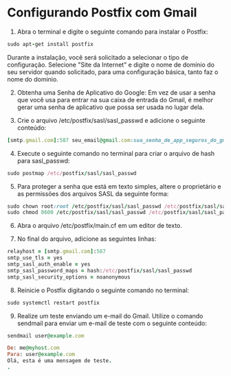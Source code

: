 # Configurando Postfix com Gmail

1. Abra o terminal e digite o seguinte comando para instalar o Postfix:
 ```ruby
sudo apt-get install postfix
```

Durante a instalação, você será solicitado a selecionar o tipo de configuração. Selecione "Site da Internet" e digite o nome de domínio do seu servidor quando solicitado, para uma configuração básica, tanto faz o nome do dominio.

2. Obtenha uma Senha de Aplicativo do Google:
Em vez de usar a senha que você usa para entrar na sua caixa de entrada do Gmail, é melhor gerar uma senha de aplicativo que possa ser usada no lugar dela.

3. Crie o arquivo /etc/postfix/sasl/sasl_passwd e adicione o seguinte conteúdo:
``` ruby
[smtp.gmail.com]:587 seu_email@gmail.com:sua_senha_de_app_seguros_do_gmail
```

4. Execute o seguinte comando no terminal para criar o arquivo de hash para sasl_passwd:
``` ruby
sudo postmap /etc/postfix/sasl/sasl_passwd
``` 

5. Para proteger a senha que está em texto simples, altere o proprietário e as permissões dos arquivos SASL da seguinte forma:
 ```ruby
sudo chown root:root /etc/postfix/sasl/sasl_passwd /etc/postfix/sasl/sasl_passwd.db
sudo chmod 0600 /etc/postfix/sasl/sasl_passwd /etc/postfix/sasl/sasl_passwd.db
```
6. Abra o arquivo /etc/postfix/main.cf em um editor de texto.

7. No final do arquivo, adicione as seguintes linhas:
 ```ruby
relayhost = [smtp.gmail.com]:587
smtp_use_tls = yes
smtp_sasl_auth_enable = yes
smtp_sasl_password_maps = hash:/etc/postfix/sasl/sasl_passwd
smtp_sasl_security_options = noanonymous
```

8. Reinicie o Postfix digitando o seguinte comando no terminal:
```ruby
sudo systemctl restart postfix
```
9. Realize um teste enviando um e-mail do Gmail. Utilize o comando sendmail para enviar um e-mail de teste com o seguinte conteúdo:
```ruby
sendmail user@example.com
```
```ruby
De: me@myhost.com 
Para: user@example.com
Olá, esta é uma mensagem de teste.
.
```



